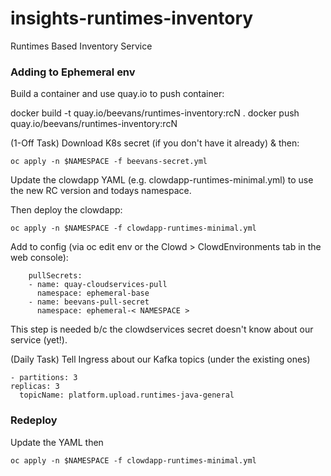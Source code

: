 # insights-runtimes-inventory
Runtimes Based Inventory Service


### Adding to Ephemeral env

Build a container and use quay.io to push container:

docker build -t quay.io/beevans/runtimes-inventory:rcN .
docker push quay.io/beevans/runtimes-inventory:rcN

(1-Off Task) Download K8s secret (if you don't have it already) & then:

```
oc apply -n $NAMESPACE -f beevans-secret.yml
```

Update the clowdapp YAML (e.g. clowdapp-runtimes-minimal.yml) to use the new RC version and todays namespace.

Then deploy the clowdapp:

```
oc apply -n $NAMESPACE -f clowdapp-runtimes-minimal.yml
```

Add to config (via oc edit env or the Clowd > ClowdEnvironments tab in the web console):

```
	pullSecrets:
	- name: quay-cloudservices-pull
	  namespace: ephemeral-base
	- name: beevans-pull-secret
	  namespace: ephemeral-< NAMESPACE >
```

This step is needed b/c the clowdservices secret doesn't know about our service (yet!).

(Daily Task) Tell Ingress about our Kafka topics (under the existing ones)

	- partitions: 3
    replicas: 3
	  topicName: platform.upload.runtimes-java-general

### Redeploy

Update the YAML then

```
oc apply -n $NAMESPACE -f clowdapp-runtimes-minimal.yml
```
